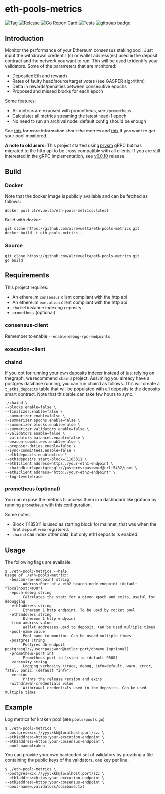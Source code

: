# eth-pools-metrics

[![Tag](https://img.shields.io/github/tag/alrevuelta/eth-pools-metrics.svg)](https://github.com/alrevuelta/eth-pools-metrics/releases/)
[![Release](https://github.com/alrevuelta/eth-pools-metrics/actions/workflows/release.yml/badge.svg)](https://github.com/alrevuelta/eth-pools-metrics/actions/workflows/release.yml)
[![Go Report Card](https://goreportcard.com/badge/github.com/alrevuelta/eth-pools-metrics)](https://goreportcard.com/report/github.com/alrevuelta/eth-pools-metrics)
[![Tests](https://github.com/alrevuelta/eth-pools-metrics/actions/workflows/tests.yml/badge.svg)](https://github.com/alrevuelta/eth-pools-metrics/actions/workflows/tests.yml)
[![gitpoap badge](https://public-api.gitpoap.io/v1/repo/alrevuelta/eth-metrics/badge)](https://www.gitpoap.io/gh/alrevuelta/eth-metrics)

## Introduction

Monitor the performance of your Ethereum consensus staking pool. Just input the withdrawal credential(s) or wallet address(es) used in the deposit contract and the network you want to run. This will be used to identify your validators. Some of the parameters that are monitored:
* Deposited Eth and rewards
* Rates of faulty head/source/target votes (see GASPER algorithm)
* Delta in rewards/penalties between consecutive epochs
* Proposed and missed blocks for each epoch

Some features: 
* All metrics are exposed with prometheus, see `/prometheus`
* Calculates all metrics streaming the latest head-1 epoch
* No need to run an archival node, default config should be enough

See [this](https://github.com/alrevuelta/eth-pools-metrics/blob/master/prometheus/prometheus.go) for more information about the metrics and [this](https://github.com/alrevuelta/eth-pools-metrics/blob/master/docs/pools.md) if you want to get your pool monitored.

**A note to old users:** This project started using [prysm](https://github.com/prysmaticlabs/prysm) gRPC but has migrated to the http api to be cross compatible with all clients. If you are still interested in the gRPC implementation, see [v0.0.10](https://github.com/alrevuelta/eth-metrics/releases/tag/v0.0.10) release.


## Build

### Docker

Note that the docker image is publicly available and can be fetched as follows:

```console
docker pull alrevuelta/eth-pools-metrics:latest
```

Build with docker:

```console
git clone https://github.com/alrevuelta/eth-pools-metrics.git
docker build -t eth-pools-metrics .
```

### Source

```console
git clone https://github.com/alrevuelta/eth-pools-metrics.git
go build
```

## Requirements

This project requires:
* An ethereum `consensus` client compliant with the http api
* An ethereum `execution` client compliant with the http api
* `chaind` instance indexing deposits
* `prometheus` (optional)

### consensus-client

Remember to enable `--enable-debug-rpc-endpoints`

### execution-client

### chaind

If you opt for running your own deposits indexer instead of just relying on thegraph, we recommend `chaind` project. Assuming you already have a postgres database running, you can run chaind as follows. This will create a `t_eth1_deposits` table that will be populated with all deposits to the deposits smart contract. Note that this table can take few hours to sync.

```console
./chaind \
--blocks.enable=false \
--finalizer.enable=false \
--summarizer.enable=false \
--summarizer.epochs.enable=false \
--summarizer.blocks.enable=false \
--summarizer.validators.enable=false \
--validators.enable=false \
--validators.balances.enable=false \
--beacon-committees.enable=false \
--proposer-duties.enable=false \
--sync-committees.enable=false \
--eth1deposits.enable=true \
--eth1deposits.start-block=11185311 \
--eth1client.address=https://your-eth1-endpoint \
--chaindb.url=postgresql://postgres:password@url:5432/user \
--eth2client.address="http://your-eth2-endpoint" \
--log-level=trace
```

### prometheus (optional)

You can expose the metrics to access them in a dashboard like grafana by running `prometheus` with [this configuration](https://github.com/alrevuelta/eth-pools-metrics/blob/master/docs/prometheus.yml).

Some notes:
* Block 11185311 is used as starting block for mainnet, that was when the first deposit was registered.
* `chaind` can index other data, but only eth1 deposits is enabled.

## Usage

The following flags are available:

```console
$ ./eth-pools-metrics --help
Usage of ./eth-pools-metrics:
  -beacon-rpc-endpoint string
    	Address:Port of a eth2 beacon node endpoint (default "localhost:4000")
  -epoch-debug string
    	Calculates the stats for a given epoch and exits, useful for debugging
  -eth1address string
    	Ethereum 1 http endpoint. To be used by rocket pool
  -eth2address string
    	Ethereum 2 http endpoint
  -from-address value
    	Wallet addresses used to deposit. Can be used multiple times
  -pool-name value
    	Pool name to monitor. Can be useed multiple times
  -postgres string
    	Postgres db endpoit: postgresql://user:password@netloc:port/dbname (optional)
  -prometheus-port int
    	Prometheus port to listen to (default 9500)
  -verbosity string
    	Logging verbosity (trace, debug, info=default, warn, error, fatal, panic) (default "info")
  -version
    	Prints the release version and exits
  -withdrawal-credentials value
    	Withdrawal credentials used in the deposits. Can be used multiple times
```

## Example

Log metrics for kraken pool (see `pools/pools.go`)

```console
$ ./eth-pools-metrics \
--postgres=xxx://yyy:kkk@localhost:port/zzz \
--eth1address=https:your-execution-endpoint \
--eth2address=https:your-consensus-endpoint \
--pool-name=kraken
```

You can provide your own hardcoded set of validators by providing a file containing the public keys of the validators, one key per line.
```console
$ ./eth-pools-metrics \
--postgres=xxx://yyy:kkk@localhost:port/zzz \
--eth1address=https:your-execution-endpoint \
--eth2address=https:your-consensus-endpoint \
--pool-name=/validators/coinbase.txt
```
